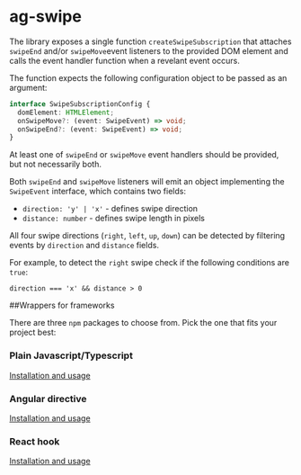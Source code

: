# ag-swipe

The library exposes a single function ``createSwipeSubscription`` that attaches ``swipeEnd`` and/or ``swipeMove``event 
listeners to the provided DOM element and calls the event handler function when a revelant event occurs.

The function expects the following configuration object to be passed as an argument:
```typescript
interface SwipeSubscriptionConfig {
  domElement: HTMLElement;
  onSwipeMove?: (event: SwipeEvent) => void;
  onSwipeEnd?: (event: SwipeEvent) => void;
}
```

At least one of ``swipeEnd`` or ``swipeMove`` event handlers should be provided, but not necessarily both. 

Both ``swipeEnd`` and ``swipeMove`` listeners will emit an object implementing the ``SwipeEvent`` interface, which 
contains two fields:

- ``direction: 'y' | 'x'``  - defines swipe direction
- ``distance: number`` - defines swipe length in pixels


All four swipe directions (`right`, `left`, `up`, `down`) can be detected by filtering events by ``direction`` and 
``distance`` fields. 

For example, to detect the `right` swipe check if the following conditions are `true`:

```
direction === 'x' && distance > 0
```


##Wrappers for frameworks

There are three `npm` packages to choose from. Pick the one that fits your project best:

### Plain Javascript/Typescript

[Installation and usage](libs/swipe-core/src/README.md)

### Angular directive

[Installation and usage](libs/swipe-angular/README.md)

### React hook

[Installation and usage](libs/swipe-react/README.md)

